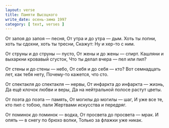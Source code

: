 ```yaml
---
layout: verse
title: Памяти Высоцкого
write_date: осень-зима 1997
category: [ text, verses ]
---
```

От запоя до запоя — песня,
От утра и до утра — дым.
Хоть ты лопни, хоть ты сдохни, хоть ты тресни,
Скажут: Ну и хер-то с ним.

От струны и до струны — пусто,
От жены и до жены — спирт.
Кашляни и выхаркни кровавый сгусток,
Что ты делал вчера — пел или пил?

От стены и до стены — небо,
От себя и до себя — кто?
Вот семнадцать лет, как тебя нету,
Почему-то кажется, что сто.

От спектакля до спектакля — нервы,
От инфаркта до инфаркта — жизнь,
Да ещё клочок любви и веры,
Да на нейтральной полосе растут цветы.

От поэта до поэта — память,
От могилы до могилы — шаг,
И уже все те, кто пил с тобою, пали
Жертвами искусства и передряг.

От поминок до поминок — водка,
От просвета до просвета — мрак.
И опять — в снегу по брюхо волки,
Только за флажки уже никак.
